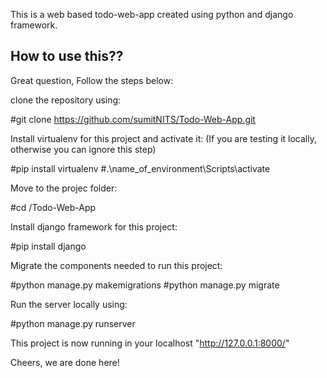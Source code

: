 This is a web based todo-web-app created using python and django framework.

## How to use this??

Great question, Follow the steps below:

clone the repository using: 

#git clone https://github.com/sumitNITS/Todo-Web-App.git

Install virtualenv for this project and activate it: (If you are testing it locally, otherwise you can ignore this step)

#pip install virtualenv
#.\name_of_environment\Scripts\activate

Move to the projec folder:

#cd /Todo-Web-App

Install django framework for this project:

#pip install django

Migrate the components needed to run this project:

#python manage.py makemigrations
#python manage.py migrate

Run the server locally using:

#python manage.py runserver

This project is now running in your localhost "http://127.0.0.1:8000/"

Cheers, we are done here!
